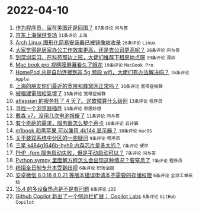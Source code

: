 # 2022-04-10

1. [作为程序员，留在美国还是回国？](https://www.v2ex.com/t/846009) `87条评论` `问与答`
1. [京东上海保供专场](https://www.v2ex.com/t/846040) `31条评论` `上海`
1. [Arch Linux 图形化简易安装器已被镜像站收录](https://www.v2ex.com/t/846023) `26条评论` `Linux`
1. [大家觉得是居家办公工作效率更高，还是去公司更高呢？](https://www.v2ex.com/t/846046) `26条评论` `问与答`
1. [到深圳实习，在科苑那边上班，大佬们推荐下租房地点呀](https://www.v2ex.com/t/846056) `19条评论` `深圳`
1. [Mac book pro 视网膜屏幕看久了眼花](https://www.v2ex.com/t/846043) `19条评论` `MacBook Pro`
1. [HomePod 总是自动连接到非 5g 频段 wifi，大佬们有办法解决吗？](https://www.v2ex.com/t/846025) `16条评论` `Apple`
1. [上海的朋友你们最近的宽带和蜂窝网正常吗？](https://www.v2ex.com/t/845999) `16条评论` `宽带症候群`
1. [被福建電信給氣壞了](https://www.v2ex.com/t/846020) `15条评论` `宽带症候群`
1. [atlassian 的服务挂了 4 天了。这故障算什么级别](https://www.v2ex.com/t/846029) `13条评论` `程序员`
1. [寻找一个浏览器插件](https://www.v2ex.com/t/846027) `13条评论` `奇思妙想`
1. [戴森 v7，没用几次电池报废了](https://www.v2ex.com/t/846015) `11条评论` `问与答`
1. [有个奇葩的需求，服务器怎么整个声卡](https://www.v2ex.com/t/846063) `10条评论` `云计算`
1. [m1book 和黑苹果 可以兼用 4k144 显示器？](https://www.v2ex.com/t/846002) `10条评论` `macOS`
1. [关于装双系统中分区的一些疑问](https://www.v2ex.com/t/846061) `9条评论` `程序员`
1. [三星 k484g1646b-hyh9 内存芯片是多大的？](https://www.v2ex.com/t/846051) `7条评论` `硬件`
1. [PHP -fpm 服务启动失败，但是手动启动可以？](https://www.v2ex.com/t/846019) `7条评论` `问与答`
1. [Python sympy 里面解方程怎么会出现这种情况？要窒息了](https://www.v2ex.com/t/846005) `7条评论` `程序员`
1. [统招全日制专升本受到歧视](https://www.v2ex.com/t/846076) `6条评论` `职场话题`
1. [安卓微信 8.0.18 8.0.21 等版本错误申请本不需要的存储权限](https://www.v2ex.com/t/846037) `6条评论` `全球工单系统`
1. [15.4 的多设备热点是不是有问题](https://www.v2ex.com/t/846034) `6条评论` `iOS`
1. [Github Copilot 新出了一个侧边栏扩展： Copilot Labs](https://www.v2ex.com/t/846012) `6条评论` `GitHub Copilot`
